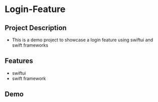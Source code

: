 # Login-Feature


## Project Description
- This is a demo project to showcase a login feature using swiftui and swift frameworks
## Features
- swiftui
- swift framework

## Demo
